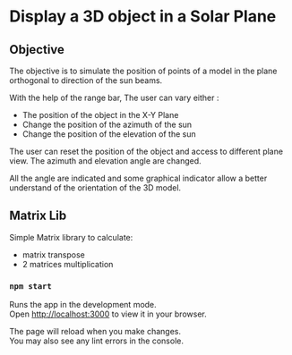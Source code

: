 # Display a 3D object in a Solar Plane

## Objective
The objective is to simulate the position of points of a model in the plane orthogonal to direction of the sun beams.

With the help of the range bar, The user can vary either :

- The position of the object in the X-Y Plane
- Change the position of the azimuth of the sun
- Change the position of the elevation of the sun

The user can reset the position of the object and access to different plane view. The azimuth and elevation angle are changed.

All the angle are indicated and some graphical indicator allow a better understand of the orientation of the 3D model.


## Matrix Lib
Simple Matrix library to calculate:
- matrix transpose
- 2 matrices multiplication

### `npm start` 
 
Runs the app in the development mode.\
Open [http://localhost:3000](http://localhost:3000) to view it in your browser.

The page will reload when you make changes.\
You may also see any lint errors in the console.
